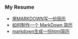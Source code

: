 ### My Resume

- [用MARKDOWN写一份简历](https://www.jianshu.com/p/a8d229da38f1)
- [如何制作一个 MarkDown 简历](https://blog.csdn.net/mo_xiaojiang/article/details/79515657)
- [markdown生成一份html简历](https://www.jianshu.com/p/f7b2927e58ba)
